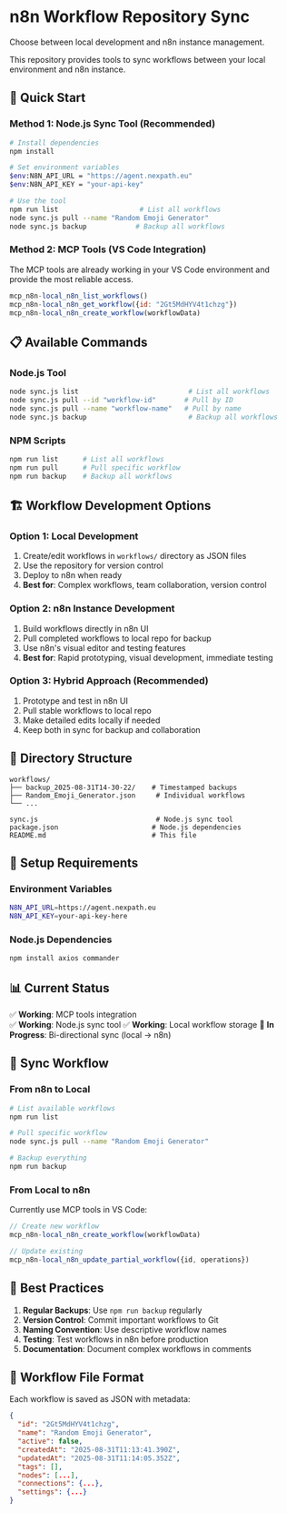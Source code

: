 # n8n Workflow Repository Sync

Choose between local development and n8n instance management.

This repository provides tools to sync workflows between your local environment and n8n instance.

## 🚀 Quick Start

### Method 1: Node.js Sync Tool (Recommended)

```bash
# Install dependencies
npm install

# Set environment variables
$env:N8N_API_URL = "https://agent.nexpath.eu"
$env:N8N_API_KEY = "your-api-key"

# Use the tool
npm run list                    # List all workflows
node sync.js pull --name "Random Emoji Generator"
node sync.js backup            # Backup all workflows
```

### Method 2: MCP Tools (VS Code Integration)

The MCP tools are already working in your VS Code environment and provide the most reliable access.

```javascript
mcp_n8n-local_n8n_list_workflows()
mcp_n8n-local_n8n_get_workflow({id: "2Gt5MdHYV4t1chzg"})
mcp_n8n-local_n8n_create_workflow(workflowData)
```

## 📋 Available Commands

### Node.js Tool

```bash
node sync.js list                           # List all workflows
node sync.js pull --id "workflow-id"       # Pull by ID
node sync.js pull --name "workflow-name"   # Pull by name
node sync.js backup                         # Backup all workflows
```

### NPM Scripts

```bash
npm run list      # List all workflows
npm run pull      # Pull specific workflow
npm run backup    # Backup all workflows
```

## 🏗️ Workflow Development Options

### Option 1: Local Development

1. Create/edit workflows in `workflows/` directory as JSON files
2. Use the repository for version control
3. Deploy to n8n when ready
4. **Best for**: Complex workflows, team collaboration, version control

### Option 2: n8n Instance Development

1. Build workflows directly in n8n UI
2. Pull completed workflows to local repo for backup
3. Use n8n's visual editor and testing features
4. **Best for**: Rapid prototyping, visual development, immediate testing

### Option 3: Hybrid Approach (Recommended)

1. Prototype and test in n8n UI
2. Pull stable workflows to local repo
3. Make detailed edits locally if needed  
4. Keep both in sync for backup and collaboration

## 📁 Directory Structure

```text
workflows/
├── backup_2025-08-31T14-30-22/    # Timestamped backups
├── Random_Emoji_Generator.json     # Individual workflows  
└── ...

sync.js                             # Node.js sync tool
package.json                       # Node.js dependencies
README.md                          # This file
```

## 🔧 Setup Requirements

### Environment Variables

```bash
N8N_API_URL=https://agent.nexpath.eu
N8N_API_KEY=your-api-key-here
```

### Node.js Dependencies

```bash
npm install axios commander
```

## 📊 Current Status

✅ **Working**: MCP tools integration  
✅ **Working**: Node.js sync tool
✅ **Working**: Local workflow storage
🔄 **In Progress**: Bi-directional sync (local → n8n)

## 🔄 Sync Workflow

### From n8n to Local

```bash
# List available workflows
npm run list

# Pull specific workflow  
node sync.js pull --name "Random Emoji Generator"

# Backup everything
npm run backup
```

### From Local to n8n

Currently use MCP tools in VS Code:

```javascript
// Create new workflow
mcp_n8n-local_n8n_create_workflow(workflowData)

// Update existing
mcp_n8n-local_n8n_update_partial_workflow({id, operations})
```

## 🎯 Best Practices

1. **Regular Backups**: Use `npm run backup` regularly
2. **Version Control**: Commit important workflows to Git
3. **Naming Convention**: Use descriptive workflow names
4. **Testing**: Test workflows in n8n before production
5. **Documentation**: Document complex workflows in comments

## 📝 Workflow File Format

Each workflow is saved as JSON with metadata:

```json
{
  "id": "2Gt5MdHYV4t1chzg",
  "name": "Random Emoji Generator",
  "active": false,
  "createdAt": "2025-08-31T11:13:41.390Z",
  "updatedAt": "2025-08-31T11:14:05.352Z",
  "tags": [],
  "nodes": [...],
  "connections": {...},
  "settings": {...}
}
```

